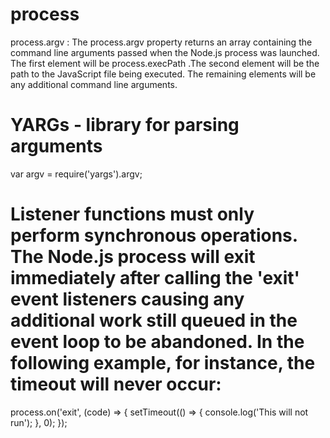 # process

process.argv  : The process.argv property returns an array containing the command line arguments passed when the Node.js process was launched. The first element will be process.execPath .The second element will be the path to the JavaScript file being executed.
The remaining elements will be any additional command line arguments.

# YARGs - library for parsing arguments 
var argv = require('yargs').argv;



# Listener functions must only perform synchronous operations. The Node.js process will exit immediately after calling the 'exit' event listeners causing any additional work still queued in the event loop to be abandoned. In the following example, for instance, the timeout will never occur:

process.on('exit', (code) => {
  setTimeout(() => {
    console.log('This will not run');
  }, 0);
});
